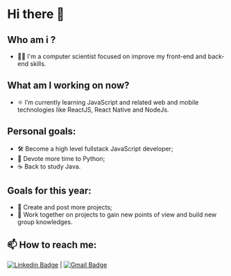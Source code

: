 # Hi there 👋

## Who am i ?
- :man_technologist: I'm a computer scientist focused on improve my front-end and back-end skills.

## What am I working on now?
- :atom_symbol: I’m currently learning JavaScript and related web and mobile technologies like ReactJS, React Native and NodeJs.

## Personal goals:
- :hammer_and_wrench: Become a high level fullstack JavaScript developer;
- :snake: Devote more time to Python;
- :coffee: Back to study Java.

## Goals for this year: 
- :memo: Create and post more projects;
- :busts_in_silhouette: Work together on projects to gain new points of view and build new group knowledges.


## 📫 How to reach me:
[![Linkedin Badge](https://img.shields.io/badge/-Zacarias%20Becker-blue?style=flat-square&logo=Linkedin&logoColor=white&link=https://www.linkedin.com/in/jos%C3%A9-zacarias-becker-pereira-47a06a1a2/)](https://www.linkedin.com/in/jos%C3%A9-zacarias-becker-pereira-47a06a1a2/) 
| [![Gmail Badge](https://img.shields.io/badge/-zacariasbecker@gmail.com-c14438?style=flat-square&logo=Gmail&logoColor=white&link=mailto:zacariasbecker@gmail.com)](mailto:zacariasbecker@gmail.com)

<!--
**ZacariasBecker/ZacariasBecker**  is a ✨ _special_ ✨ repository because its `README.md` (this file) appears on your GitHub profile.

Here are some ideas to get you started:

- 🔭 I’m  working on ...
- 🌱 I’m currently ...
- 👯 I’m looking to collaborate on ...
- 🤔 I’m looking for help with ...
- 💬 Ask me about ...
- 📫 How to reach me: ...
- 😄 Pronouns: ...
- ⚡ Fun fact: ...

-->
